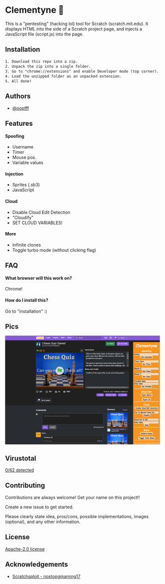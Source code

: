
# Clementyne 🍊

This is a "pentesting" (hacking lol) tool for Scratch (scratch.mit.edu). It displays HTML into the side of a Scratch project page, and injects a JavaScript file (script.js) into the page.

## Installation

    1. Download this repo into a zip.
    2. Unpack the zip into a single folder.
    3. Go to "chrome://extensions" and enable Developer mode (top corner).
    4. Load the unzipped folder as an unpacked extension.
    5. All done!
## Authors

- [@oopfff](https://www.github.com/oopfff)


## Features

#### Spoofing
- Username
- Timer
- Mouse pos.
- Variable values

#### Injection
- Sprites (.sb3)
- JavaScript

#### Cloud
- Disable Cloud Edit Detection
- "Cloudify"
- SET CLOUD VARIABLES!

#### More
- Infinite clones
- Toggle turbo mode (without clicking flag)
## FAQ

#### What browser will this work on?

Chrome!

#### How do I install this?

Go to "installation" :)


## Pics

![screenshot](https://github.com/oopfff/clementyne/blob/main/extension/images/screeny.png?raw=true)


## Virustotal

[0/62 detected](https://www.virustotal.com/gui/file/a6390aadd970a97bac1694a2e19edd8e174916e8c65ae25c74f5c7b905763de6)
## Contributing

Contributions are always welcome! Get your name on this project!!

Create a new issue to get started.

Please clearly state idea, pros/cons, possible implementations, images (optional), and any other information.
## License

[Apache-2.0 license](https://github.com/oopfff/clementyne?tab=Apache-2.0-1-ov-file#Apache-2.0-1-ov-file)


## Acknowledgements

 - [Scratchsploit - nostopgmaming17](https://github.com/nostopgmaming17/scratchSploit)
